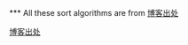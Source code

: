 *** All these sort algorithms are from 
[博客出处](https://zhuanlan.zhihu.com/p/21839027)


[博客出处](https://leetcode-cn.com/problems/sort-an-array/solution/python-shi-xian-de-shi-da-jing-dian-pai-xu-suan-fa/)

